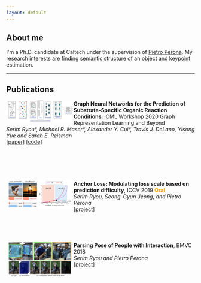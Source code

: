 ```yaml
---
layout: default
---
```


## About me

I'm a Ph.D. candidate at Caltech under the supervision of [Pietro Perona](http://www.vision.caltech.edu/). My research interests are finding semantic structure of an object and keypoint estimation. 

* * *

## Publications

<div style="height: 200px;">
  <p>
    <img src="https://github.com/slryou41/slryou41.github.io/blob/master/images/gnn_intro.png?raw=true" width="170" align="left" hspace="5">
    <b>Graph Neural Networks for the Prediction of Substrate-Specific Organic Reaction Conditions</b>, ICML Workshop 2020 Graph Representation Learning and Beyond <br />
    <i>Serim Ryou*, Michael R. Maser*, Alexander Y. Cui*, Travis J. DeLano, Yisong Yue and Sarah E. Reisman</i><br />
    <a href="https://arxiv.org/abs/2007.04275">[paper]</a>
    <a href="https://github.com/slryou41/reaction-gcnn">[code]</a>
  </p>
</div>

<div style="height: 150px;">
  <p>
    <img src="https://github.com/slryou41/slryou41.github.io/blob/master/images/overview.png?raw=true" width="170" align="left" hspace="5">
    <b>Anchor Loss: Modulating loss scale based on prediction difficulty</b>, ICCV 2019 <b><font color="#FFA500">Oral</font></b> <br />
    <i>Serim Ryou, Seong-Gyun Jeong, and Pietro Perona</i><br />
    <a href="https://slryou41.github.io/anchorLoss.html">[project]</a>
  </p>
</div>

<div style="height: 150px;">
  <p>
    <img src="https://github.com/slryou41/slryou41.github.io/blob/master/images/bmvc_overview.png?raw=true" width="170" align="left" hspace="5">
    <b>Parsing Pose of People with Interaction</b>, BMVC 2018 <br />
    <i>Serim Ryou and Pietro Perona</i><br />
    <a href="https://sites.google.com/view/coco-crowd/home">[project]</a>
  </p>
</div>
